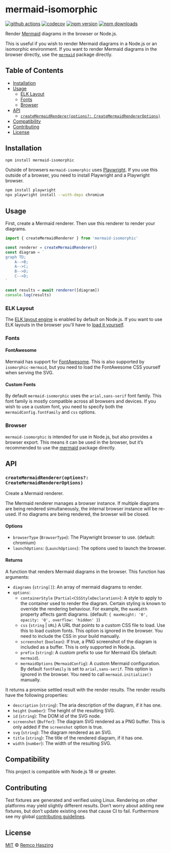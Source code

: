 # mermaid-isomorphic

[![github actions](https://github.com/remcohaszing/mermaid-isomorphic/actions/workflows/ci.yaml/badge.svg)](https://github.com/remcohaszing/mermaid-isomorphic/actions/workflows/ci.yaml)
[![codecov](https://codecov.io/gh/remcohaszing/mermaid-isomorphic/branch/main/graph/badge.svg)](https://codecov.io/gh/remcohaszing/mermaid-isomorphic)
[![npm version](https://img.shields.io/npm/v/mermaid-isomorphic)](https://www.npmjs.com/package/mermaid-isomorphic)
[![npm downloads](https://img.shields.io/npm/dm/mermaid-isomorphic)](https://www.npmjs.com/package/mermaid-isomorphic)

Render [Mermaid](https://mermaid.js.org) diagrams in the browser or Node.js.

This is useful if you wish to render Mermaid diagrams in a Node.js or an isomorphic environment. If
you want to render Mermaid diagrams in the browser directly, use the
[`mermaid`](https://www.npmjs.com/package/mermaid) package directly.

## Table of Contents

- [Installation](#installation)
- [Usage](#usage)
  - [ELK Layout](#elk-layout)
  - [Fonts](#fonts)
  - [Browser](#browser)
- [API](#api)
  - [`createMermaidRenderer(options?: CreateMermaidRendererOptions)`](#createmermaidrendereroptions-createmermaidrendereroptions)
- [Compatibility](#compatibility)
- [Contributing](#contributing)
- [License](#license)

## Installation

```sh
npm install mermaid-isomorphic
```

Outside of browsers `mermaid-isomorphic` uses [Playwright](https://playwright.dev). If you use this
outside of a browser, you need to install Playwright and a Playwright browser.

```sh
npm install playwright
npx playwright install --with-deps chromium
```

## Usage

First, create a Mermaid renderer. Then use this renderer to render your diagrams.

```js
import { createMermaidRenderer } from 'mermaid-isomorphic'

const renderer = createMermaidRenderer()
const diagram = `
graph TD;
    A-->B;
    A-->C;
    B-->D;
    C-->D;
`

const results = await renderer([diagram])
console.log(results)
```

### ELK Layout

The [ELK layout engine](https://github.com/mermaid-js/mermaid/tree/develop/packages/mermaid-layout-elk) is enabled by default on Node.js. If you want to use ELK layouts in the browser you'll have to [load it yourself](https://github.com/mermaid-js/mermaid/tree/develop/packages/mermaid-layout-elk#with-bundlers).

### Fonts

#### FontAwesome

Mermaid has support for
[FontAwesome](https://mermaid.js.org/syntax/flowchart.html#basic-support-for-fontawesome). This is
also supported by `isomorphic-mermaid`, but you need to load the FontAwesome CSS yourself when
serving the SVG.

#### Custom Fonts

By default `mermaid-isomorphic` uses the `arial,sans-serif` font family. This font family is mostly
compatible across all browsers and devices. If you wish to use a custom font, you need to specify
both the `mermaidConfig.fontFamily` and `css` options.

### Browser

`mermaid-isomorphic` is intended for use in Node.js, but also provides a browser export. This means
it can be used in the browser, but it’s recommended to use the
[mermaid](https://mermaid-js.github.io) package directly.

## API

### `createMermaidRenderer(options?: CreateMermaidRendererOptions)`

Create a Mermaid renderer.

The Mermaid renderer manages a browser instance. If multiple diagrams are being rendered
simultaneously, the internal browser instance will be re-used. If no diagrams are being rendered,
the browser will be closed.

#### Options

- `browserType` (`BrowserType`): The Playwright browser to use. (default: chromium)
- `launchOptions`: (`LaunchOptions`): The options used to launch the browser.

#### Returns

A function that renders Mermaid diagrams in the browser. This function has arguments:

- `diagrams` (`string[]`): An array of mermaid diagrams to render.
- `options`:
  - `containerStyle` (`Partial<CSSStyleDeclaration>`): A style to apply to the container used to
    render the diagram. Certain styling is known to override the rendering behaviour. For example,
    the `maxWidth` property affects gantt diagrams. (default:
    `{ maxHeight: '0', opacity: '0', overflow: 'hidden' }`)
  - `css` (`string` | `URL`) A URL that points to a custom CSS file to load. Use this to load custom
    fonts. This option is ignored in the browser. You need to include the CSS in your build
    manually.
  - `screenshot` (`boolean`): If true, a PNG screenshot of the diagram is included as a buffer. This
    is only supported in Node.js.
  - `prefix` (`string`): A custom prefix to use for Mermaid IDs (default: `mermaid`).
  - `mermaidOptions` (`MermaidConfig`): A custom Mermaid configuration. By default `fontFamily` is
    set to `arial,sans-serif`. This option is ignored in the browser. You need to call
    `mermaid.initialize()` manually.

It returns a promise settled result with the render results. The render results have the following
properties:

- `description` (`string`): The aria description of the diagram, if it has one.
- `height` (`number`): The height of the resulting SVG.
- `id` (`string`): The DOM id of the SVG node.
- `screenshot` (`Buffer`): The diagram SVG rendered as a PNG buffer. This is only added if the
  `screenshot` option is true.
- `svg` (`string`): The diagram rendered as an SVG.
- `title` (`string`): The title of the rendered diagram, if it has one.
- `width` (`number`): The width of the resulting SVG.

## Compatibility

This project is compatible with Node.js 18 or greater.

## Contributing

Test fixtures are generated and verified using Linux. Rendering on other platforms may yield
slightly different results. Don’t worry about adding new fixtures, but don’t update existing ones
that cause CI to fail. Furthermore see my global
[contributing guidelines](https://github.com/remcohaszing/.github/blob/main/CONTRIBUTING.md).

## License

[MIT](LICENSE.md) © [Remco Haszing](https://github.com/remcohaszing)
